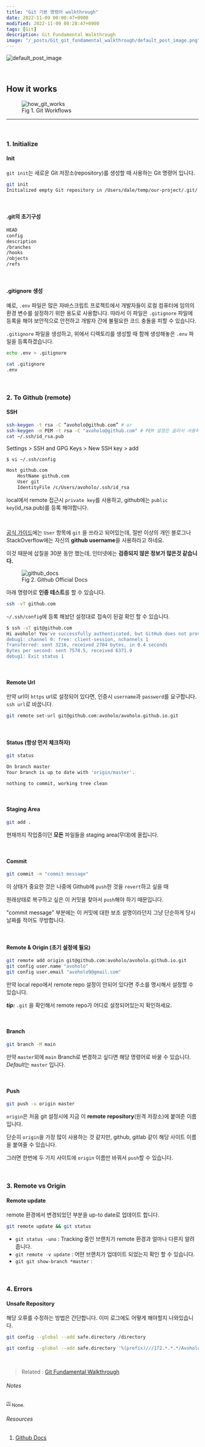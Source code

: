 ```yaml
---
title: "Git 기본 명령어 walkthrough"
date: 2022-11-09 00:00:47+0900
modified: 2022-11-09 00:28:47+0900
tags: [Git]
description: Git Fundamental Walkthrough
image: "/_posts/Git_git_fundamental_walkthrough/default_post_image.png"
---
```


![default_post_image](https://raw.githubusercontent.com/avoholo/avoholo.github.io/master/_posts/Git_git_fundamental_walkthrough/default_post_image.png)



<br>

## How it works

<figure>
<img src="https://raw.githubusercontent.com/avoholo/avoholo.github.io/master/_posts/Git_git_fundamental_walkthrough/how_git_works.png" alt="how_git_works">
<figcaption>Fig 1. Git Workflows</figcaption>
</figure>

***

<br>

### 1. Initialize

#### Init

`git init`는 새로운 Git 저장소(repository)를 생성할 때 사용하는 Git 명령어 입니다.

~~~bash
git init
Initialized empty Git repository in /Users/dale/temp/our-project/.git/
~~~

<br>

#### .git의 초기구성

```bash
HEAD
config
description
/branches
/hooks
/objects
/refs
```

<br>

#### .gitignore 생성

예로, `.env` 파일은 많은 자바스크립트 프로젝트에서 개발자들이 로컬 컴퓨터에 임의의 환경 변수를 설정하기 위한 용도로 사용합니다. 따라서 이 파일은 `.gitignore` 파일에 등록을 해야 보안적으로 안전하고 개발자 간에 불필요한 코드 충돌을 피할 수 있습니다.

`.gitignore` 파일을 생성하고, 위에서 디렉토리를 생성할 때 함께 생성해놓은 `.env` 파일을 등록하겠습니다.

```bash
echo .env > .gitignore

cat .gitignore
.env
```

<br>


### 2. To Github (remote)



#### SSH

~~~bash
ssh-keygen -t rsa -C “avoholo@github.com” # or
ssh-keygen -m PEM -t rsa -C "avoholo@github.com" # PEM 설정은 골라서 사용하자.
cat ~/.ssh/id_rsa.pub
~~~

Settings > SSH and GPG Keys > New SSH key > add

~~~bash
$ vi ~/.ssh/config

Host github.com
    HostName github.com
    User git
    IdentityFile /c/Users/avoholo/.ssh/id_rsa
~~~

local에서 remote 접근시 `private key`를 사용하고, github에는 `public key`(id_rsa.pub)를 등록 해야합니다.

<br>

[공식 가이드](https://docs.github.com/en/authentication/troubleshooting-ssh/error-permission-denied-publickey#always-use-the-git-user)에는 `User` 항목에 `git` 을 쓰라고 되어있는데,  절반 이상의 개인 블로그나 StackOverflow에는 자신의 **github username**을 사용하라고 하네요.

이것 때문에 삽질을 30분 동안 했는데, 인터넷에는 **검증되지 않은 정보가 많은것 같습니다.**

<figure>
<img src="https://raw.githubusercontent.com/avoholo/avoholo.github.io/master/_posts/Git_git_fundamental_walkthrough/github_docs.png" alt="github_docs">
<figcaption>Fig 2. Github Official Docs</figcaption>
</figure>




아래 명령어로 **인증 테스트**를 할 수 있습니다.

~~~bash
ssh -vT github.com
~~~

`~/.ssh/config`에 등록 해놨던 설정대로 접속이 된걸 확인 할 수 있습니다.

~~~bash
$ ssh -vT git@github.com
Hi avoholo! You've successfully authenticated, but GitHub does not provide shell access.
debug1: channel 0: free: client-session, nchannels 1
Transferred: sent 3216, received 2704 bytes, in 0.4 seconds
Bytes per second: sent 7578.5, received 6371.9
debug1: Exit status 1
~~~

<br>

#### Remote Url

만약 url이 `https` url로 설정되어 있다면, 인증시 `username`과 `password`를 요구합니다. `ssh url`로 바꿉니다.

~~~bash
git remote set-url git@github.com:avoholo/avoholo.github.io.git
~~~

<br>

#### Status (항상 먼저 체크하자)

~~~ bash
git status

On branch master
Your branch is up to date with 'origin/master'.

nothing to commit, working tree clean
~~~

<br>

#### Staging Area

~~~ bash
git add .
~~~

현재까지 작업중이던 **모든** 파일들을 staging area(무대)에 올립니다.

<br>

#### Commit

```bash
git commit -m "commit message"
```

이 상태가 중요한 것은 나중에 Github에 `push`한 것을 `revert`하고 싶을 때

원래상태로 복구하고 싶은 이 커밋을 찾아서 `push`해야 하기 때문입니다.

"commit message" 부분에는 이 커밋에 대한 보조 설명이라던지 그냥 단순하게 당시 날짜를 적어도 무방합니다.

<br>

#### Remote & Origin (초기 설정에 필요)

~~~bash
git remote add origin git@github.com:avoholo/avoholo.github.io.git
git config user.name "avoholo"
git config user.email "avoholo9@gmail.com"
~~~

만약 local repo에서 remote repo 설정이 안되어 있다면 주소를 명시해서 설정할 수 있습니다.

 ***tip:*** `.git` 을 확인해서 remote repo가 어디로 설정되어있는지 확인하세요.

<br>

#### Branch

~~~bash
git branch -M main
~~~

만약 `master`외에 `main` Branch로 변경하고 싶다면 해당 명령어로 바꿀 수 있습니다. *Default*는 `master` 입니다.

<br>

#### Push

```bash
git push -u origin master
```

`origin`은 처음 git 설정시에 지금 이 **remote** **repository**(원격 저장소)에 붙여준 이름입니다.

단순히 `origin`을 가장 많이 사용하는 것 같지만, github, gitlab 같이 해당 사이트 이름을 붙여줄 수 있습니다.

그러면 한번에 두 가지 사이트에 `origin` 이름만 바꿔서 `push`할 수 있습니다.

<br>

### 3. Remote vs Origin

#### Remote update

remote 환경에서 변경되었던 부분을 up-to date로 업데이트 합니다. 

~~~bash
git remote update && git status
~~~

- `git status -uno` : Tracking 중인 브랜치가 remote 환경과 얼마나 다른지 알려줍니다.
- `git remote -v update` : 어떤 브랜치가 업데이트 되었는지 확인 할 수 있습니다.
- `git git show-branch *master` : 

<br>

### 4. Errors

#### Unsafe Repository

해당 오류를 수정하는 방법은 간단합니다. 이미 로그에도 어떻게 해야할지 나와있습니다.

~~~bash
git config --global --add safe.directory /directory
~~~

~~~bash
git config --global --add safe.directory '%(prefix)///172.*.*.*/Avoholo/Workspace/JeKyll/avoholo.github.io/avoholo_blog'
~~~

<br>

> Related :
> <a href="/git-fundamental-walkthrough">Git Fundamental Walkthrough </a> 




###### Notes
<small id="medium-ref"><sup>[[1]](#medium)</sup> None.</small>

###### Resources
1. [Github Docs](https://docs.github.com/en)
